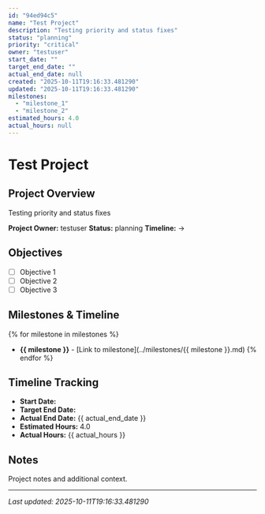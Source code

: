 ```yaml
---
id: "94ed94c5"
name: "Test Project"
description: "Testing priority and status fixes"
status: "planning"
priority: "critical"
owner: "testuser"
start_date: ""
target_end_date: ""
actual_end_date: null
created: "2025-10-11T19:16:33.481290"
updated: "2025-10-11T19:16:33.481290"
milestones:
  - "milestone_1"
  - "milestone_2"
estimated_hours: 4.0
actual_hours: null
---
```


# Test Project

## Project Overview

Testing priority and status fixes

**Project Owner:** testuser
**Status:** planning
**Timeline:**  → 

## Objectives

- [ ] Objective 1
- [ ] Objective 2
- [ ] Objective 3

## Milestones & Timeline

{% for milestone in milestones %}
- **{{ milestone }}** - [Link to milestone](../milestones/{{ milestone }}.md)
{% endfor %}

## Timeline Tracking

- **Start Date:** 
- **Target End Date:** 
- **Actual End Date:** {{ actual_end_date }}
- **Estimated Hours:** 4.0
- **Actual Hours:** {{ actual_hours }}

## Notes

Project notes and additional context.

---
*Last updated: 2025-10-11T19:16:33.481290*